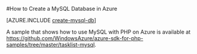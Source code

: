 <properties
	pageTitle="How to create a MySQL Database in Azure"
	description="Learn how to use ClearDB to create a MySQL database in an Azure data center."
	documentationCenter="php"
	services=""
	authors="rmcmurray"
	manager="wpickett"
	editor=""
	tags="mysql"/>

<tags
	ms.service="multiple"
	ms.date="01/09/2016"
	wacn.date=""/>

#How to Create a MySQL Database in Azure

[AZURE.INCLUDE [create-mysql-db](../includes/create-mysql-db.md)]

A sample that shows how to use MySQL with PHP on Azure is available at <https://github.com/WindowsAzure/azure-sdk-for-php-samples/tree/master/tasklist-mysql>.
